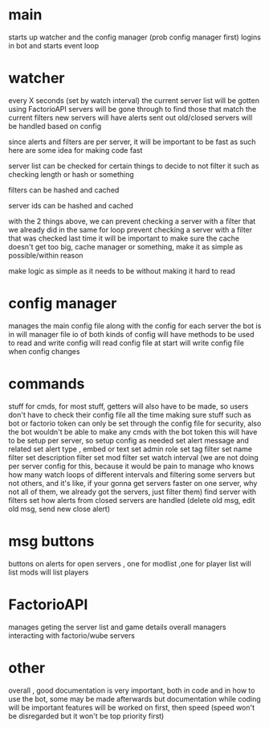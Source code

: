 # main
starts up watcher and the config manager (prob config manager first)
logins in bot and starts event loop

# watcher
every X seconds (set by watch interval) the current server list will be gotten using FactorioAPI
servers will be gone through to find those that match the current filters
new servers will have alerts sent out
old/closed servers will be handled based on config

since alerts and filters are per server, it will be important to be fast
as such here are some idea for making code fast

server list can be checked for certain things to decide to not filter it
such as checking length or hash or something

filters can be hashed and cached

server ids can be hashed and cached

with the 2 things above, we can
prevent checking a server with a filter that we already did in the same for loop
prevent checking a server with a filter that was checked last time
it will be important to make sure the cache doesn't get too big, cache manager or something, make it as simple as possible/within reason

make logic as simple as it needs to be without making it hard to read


# config manager
manages the main config file along with the config for each server the bot is in
will manager file io of both kinds of config
will have methods to be used to read and write config
will read config file at start
will write config file when config changes

# commands
stuff for cmds, for most stuff, getters will also have to be made, so users don't have to check their config file all the time
making sure stuff such as bot or factorio token can only be set through the config file for security, also the bot wouldn't be able to make any cmds with the bot token
this will have to be setup per server, so setup config as needed
set alert message and related
set alert type , embed or text
set admin role
set tag filter
set name filter
set description filter
set mod filter
set watch interval (we are not doing per server config for this, because it would be pain to manage who knows how many watch loops of different intervals and filtering some servers but not others, and it's like, if your gonna get servers faster on one server, why not all of them, we already got the servers, just filter them)
find server with filters
set how alerts from closed servers are handled (delete old msg, edit old msg, send new close alert)

# msg buttons
buttons on alerts for open servers , one for modlist ,one for player list
will list mods 
will list players


# FactorioAPI
manages geting the server list and game details
overall managers interacting with factorio/wube servers

# other
overall , good documentation is very important, both in code and in how to use the bot, some may be made afterwards but documentation while coding will be important
features will be worked on first, then speed (speed won't be disregarded but it won't be top priority first)